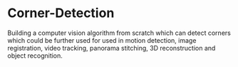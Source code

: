 # Corner-Detection
Building a computer vision algorithm from scratch which can detect corners which could be further used for used in motion detection, image registration, video tracking, panorama stitching, 3D reconstruction and object recognition.
